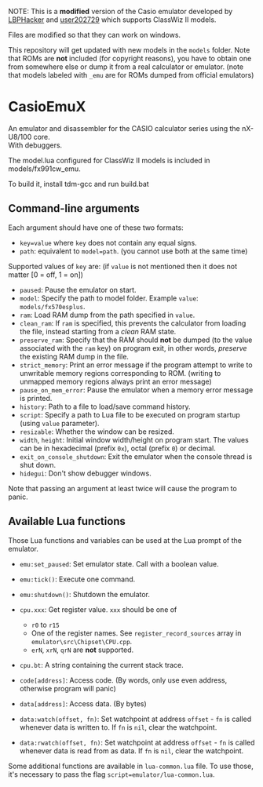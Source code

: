 NOTE: This is a **modified** version of the Casio emulator developed by [LBPHacker](../../../../LBPHacker) and [user202729](../../../../user202729) which supports ClassWiz II models.

Files are modified so that they can work on windows.

This repository will get updated with new models in the `models` folder. Note that ROMs are **not** included (for copyright reasons), you have to obtain one from somewhere else or dump it from a real calculator or emulator. (note that models labeled with `_emu` are for ROMs dumped from official emulators)


# CasioEmuX

An emulator and disassembler for the CASIO calculator series using the nX-U8/100 core.  
With debuggers.

The model.lua configured for ClassWiz II models is included in models/fx991cw_emu.

To build it, install tdm-gcc and run build.bat

## Command-line arguments

Each argument should have one of these two formats:

* `key=value` where `key` does not contain any equal signs.
* `path`: equivalent to `model=path`. (you cannot use both at the same time)

Supported values of `key` are: (if `value` is not mentioned then it does not matter [0 = off, 1 = on])

* `paused`: Pause the emulator on start.
* `model`: Specify the path to model folder. Example `value`: `models/fx570esplus`.
* `ram`: Load RAM dump from the path specified in `value`.
* `clean_ram`: If `ram` is specified, this prevents the calculator from loading the file, instead starting from a *clean* RAM state.
* `preserve_ram`: Specify that the RAM should **not** be dumped (to the value associated with the `ram` key) on program exit, in other words, *preserve* the existing RAM dump in the file.
* `strict_memory`: Print an error message if the program attempt to write to unwritable memory regions corresponding to ROM. (writing to unmapped memory regions always print an error message)
* `pause_on_mem_error`: Pause the emulator when a memory error message is printed.
* `history`: Path to a file to load/save command history.
* `script`: Specify a path to Lua file to be executed on program startup (using `value` parameter).
* `resizable`: Whether the window can be resized.
* `width`, `height`: Initial window width/height on program start. The values can be in hexadecimal (prefix `0x`), octal (prefix `0`) or decimal.
* `exit_on_console_shutdown`: Exit the emulator when the console thread is shut down.
* `hidegui`: Don't show debugger windows.

Note that passing an argument at least twice will cause the program to panic.

## Available Lua functions

Those Lua functions and variables can be used at the Lua prompt of the emulator.

* `emu:set_paused`: Set emulator state. Call with a boolean value.
* `emu:tick()`: Execute one command.
* `emu:shutdown()`: Shutdown the emulator.

* `cpu.xxx`: Get register value. `xxx` should be one of
	* `r0` to `r15`
	* One of the register names. See `register_record_sources` array in `emulator\src\Chipset\CPU.cpp`.
	* `erN`, `xrN`, `qrN` are **not** supported.
* `cpu.bt`: A string containing the current stack trace.

* `code[address]`: Access code. (By words, only use even address, otherwise program will panic)
* `data[address]`: Access data. (By bytes)
* `data:watch(offset, fn)`: Set watchpoint at address `offset` - `fn` is called whenever
data is written to. If `fn` is `nil`, clear the watchpoint.
* `data:rwatch(offset, fn)`: Set watchpoint at address `offset` - `fn` is called whenever
data is read from as data. If `fn` is `nil`, clear the watchpoint.

Some additional functions are available in `lua-common.lua` file.
To use those, it's necessary to pass the flag `script=emulator/lua-common.lua`.
